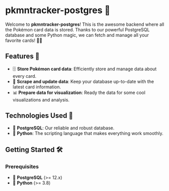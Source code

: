 # pkmntracker-postgres 🐉

Welcome to **pkmntracker-postgres**! This is the awesome backend where all the Pokémon card data is stored. Thanks to our powerful PostgreSQL database and some Python magic, we can fetch and manage all your favorite cards! 🎴✨

## Features 🌟

- 🗄️ **Store Pokémon card data**: Efficiently store and manage data about every card.
- 🔄 **Scrape and update data**: Keep your database up-to-date with the latest card information.
- 📊 **Prepare data for visualization**: Ready the data for some cool visualizations and analysis.

## Technologies Used 🚀

- 🐘 **PostgreSQL**: Our reliable and robust database.
- 🐍 **Python**: The scripting language that makes everything work smoothly.

## Getting Started 🛠️

### Prerequisites

- 🐘 **PostgreSQL** (>= 12.x)
- 🐍 **Python** (>= 3.8)
